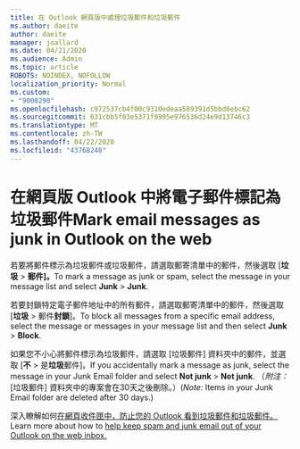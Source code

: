 ```yaml
---
title: 在 Outlook 網頁版中處理垃圾郵件和垃圾郵件
ms.author: daeite
author: daeite
manager: joallard
ms.date: 04/21/2020
ms.audience: Admin
ms.topic: article
ROBOTS: NOINDEX, NOFOLLOW
localization_priority: Normal
ms.custom:
- "9000290"
ms.openlocfilehash: c972537cb4f00c9310edeaa589391d5bbd8ebc62
ms.sourcegitcommit: 631cbb5f03e5371f0995e976536d24e9d13746c3
ms.translationtype: MT
ms.contentlocale: zh-TW
ms.lasthandoff: 04/22/2020
ms.locfileid: "43768248"
---
```

# <a name="mark-email-messages-as-junk-in-outlook-on-the-web"></a><span data-ttu-id="f9e58-102">在網頁版 Outlook 中將電子郵件標記為垃圾郵件</span><span class="sxs-lookup"><span data-stu-id="f9e58-102">Mark email messages as junk in Outlook on the web</span></span>

<span data-ttu-id="f9e58-103">若要將郵件標示為垃圾郵件或垃圾郵件，請選取郵寄清單中的郵件，然後選取 [**垃圾** > **郵件]。**</span><span class="sxs-lookup"><span data-stu-id="f9e58-103">To mark a message as junk or spam, select the message in your message list and select **Junk** > **Junk**.</span></span>

<span data-ttu-id="f9e58-104">若要封鎖特定電子郵件地址中的所有郵件，請選取郵寄清單中的郵件，然後選取 [**垃圾** > 郵件**封鎖**]。</span><span class="sxs-lookup"><span data-stu-id="f9e58-104">To block all messages from a specific email address, select the message or messages in your message list and then select **Junk** > **Block**.</span></span>

<span data-ttu-id="f9e58-105">如果您不小心將郵件標示為垃圾郵件，請選取 [垃圾郵件] 資料夾中的郵件，並選取 [**不** > 是**垃圾**郵件]。</span><span class="sxs-lookup"><span data-stu-id="f9e58-105">If you accidentally mark a message as junk, select the message in your Junk Email folder and select **Not junk** > **Not junk**.</span></span> <span data-ttu-id="f9e58-106">（*附注：* [垃圾郵件] 資料夾中的專案會在30天之後刪除。）</span><span class="sxs-lookup"><span data-stu-id="f9e58-106">(*Note:* Items in your Junk Email folder are deleted after 30 days.)</span></span>

<span data-ttu-id="f9e58-107">深入瞭解如何[在網頁收件匣中，防止您的 Outlook 看到垃圾郵件和垃圾郵件。](https://support.office.com/article/db786e79-54e2-40cc-904f-d89d57b7f41d)</span><span class="sxs-lookup"><span data-stu-id="f9e58-107">Learn more about how to [help keep spam and junk email out of your Outlook on the web inbox.](https://support.office.com/article/db786e79-54e2-40cc-904f-d89d57b7f41d)</span></span>